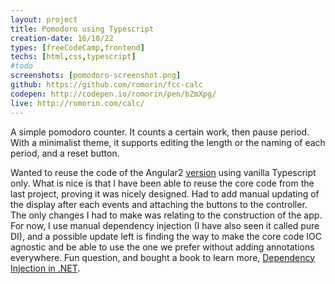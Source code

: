 ```yaml
---
layout: project
title: Pomodoro using Typescript
creation-date: 16/10/22
types: [freeCodeCamp,frontend]
techs: [html,css,typescript]
#todo
screenshots: [pomodoro-screenshot.png]
github: https://github.com/romorin/fcc-calc
codepen: http://codepen.io/romorin/pen/bZmXpg/
live: http://romorin.com/calc/
---
```


A simple pomodoro counter. It counts a certain work, then pause period. With a minimalist theme, it supports editing the length or the naming of each period, and a reset button.

Wanted to reuse the code of the Angular2 [version](projects/pomdoro-angular.html) using vanilla Typescript only. What is nice is that I have been able to reuse the core code from the last project, proving it was nicely designed. Had to add manual updating of the display after each events and attaching the buttons to the controller. The only changes I had to make was relating to the construction of the app. For now, I use manual dependency injection (I have also seen it called pure DI), and a possible update left is finding the way to make the core code IOC agnostic and be able to use the one we prefer without adding annotations everywhere. Fun question, and bought a book to learn more, [Dependency Injection in .NET](https://www.manning.com/books/dependency-injection-in-dot-net).
